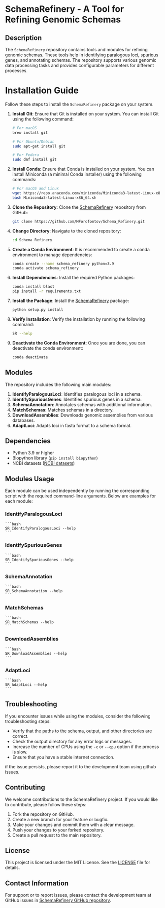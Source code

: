# SchemaRefinery - A Tool for Refining Genomic Schemas

## Description

The `SchemaRefinery` repository contains tools and modules for refining genomic schemas. These tools help in identifying paralogous loci, spurious genes, and annotating schemas. The repository supports various genomic data processing tasks and provides configurable parameters for different processes.

# Installation Guide

Follow these steps to install the `SchemaRefinery` package on your system.

1. **Install Git**: Ensure that Git is installed on your system. You can install Git using the following command:

    ```bash
    # For macOS
    brew install git

    # For Ubuntu/Debian
    sudo apt-get install git

    # For Fedora
    sudo dnf install git
    ```

2. **Install Conda**: Ensure that Conda is installed on your system. You can install Miniconda (a minimal Conda installer) using the following commands:

    ```bash
    # For macOS and Linux
    wget https://repo.anaconda.com/miniconda/Miniconda3-latest-Linux-x86_64.sh
    bash Miniconda3-latest-Linux-x86_64.sh
    ```

3. **Clone the Repository**: Clone the [SchemaRefinery](http://_vscodecontentref_/0) repository from GitHub:

    ```bash
    git clone https://github.com/MForofontov/Schema_Refinery.git
    ```

4. **Change Directory**: Navigate to the cloned repository:

    ```bash
    cd Schema_Refinery
    ```

5. **Create a Conda Environment**: It is recommended to create a conda environment to manage dependencies:

    ```bash
    conda create --name schema_refinery python=3.9
    conda activate schema_refinery
    ```

6. **Install Dependencies**: Install the required Python packages:

    ```bash
    conda install blast
    pip install -r requirements.txt
    ```

7. **Install the Package**: Install the [SchemaRefinery](http://_vscodecontentref_/1) package:

    ```bash
    python setup.py install
    ```

8. **Verify Installation**: Verify the installation by running the following command:

    ```bash
    SR --help
    ```

9. **Deactivate the Conda Environment**: Once you are done, you can deactivate the conda environment:

    ```bash
    conda deactivate
    ```

## Modules

The repository includes the following main modules:

1. **IdentifyParalogousLoci**: Identifies paralogous loci in a schema.
2. **IdentifySpuriousGenes**: Identifies spurious genes in a schema.
3. **SchemaAnnotation**: Annotates schemas with additional information.
4. **MatchSchemas**: Matches schemas in a directory.
5. **DownloadAssemblies**: Downloads genomic assemblies from various databases.
6. **AdaptLoci**: Adapts loci in fasta format to a schema format.

## Dependencies

- Python 3.9 or higher
- Biopython library (`pip install biopython`)
- NCBI datasets ([NCBI datasets](https://www.ncbi.nlm.nih.gov/datasets/))

## Modules Usage

Each module can be used independently by running the corresponding script with the required command-line arguments. Below are examples for each module:

### IdentifyParalogousLoci

    ```bash
    SR IdentifyParalogousLoci --help
    ```

### IdentifySpuriousGenes

    ```bash
    SR IdentifySpuriousGenes --help
    ```

### SchemaAnnotation

    ```bash
    SR SchemaAnnotation --help
    ```

### MatchSchemas

    ```bash
    SR MatchSchemas --help
    ```

### DownloadAssemblies

    ```bash
    SR DownloadAssemblies --help
    ```

### AdaptLoci

    ```bash
    SR AdaptLoci --help
    ```

## Troubleshooting


If you encounter issues while using the modules, consider the following troubleshooting steps:

- Verify that the paths to the schema, output, and other directories are correct.
- Check the output directory for any error logs or messages.
- Increase the number of CPUs using the `-c` or `--cpu` option if the process is slow.
- Ensure that you have a stable internet connection.

if the issue persists, please report it to the development team using github issues.

## Contributing

We welcome contributions to the SchemaRefinery project. If you would like to contribute, please follow these steps:

1. Fork the repository on GitHub.
2. Create a new branch for your feature or bugfix.
3. Make your changes and commit them with a clear message.
4. Push your changes to your forked repository.
5. Create a pull request to the main repository.

## License

This project is licensed under the MIT License. See the [LICENSE](https://opensource.org/license/mit) file for details.

## Contact Information

For support or to report issues, please contact the development team at GitHub issues in [SchemaRefinery GitHub repository](https://github.com/B-UMMI/Schema_Refinery).
